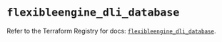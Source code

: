 # `flexibleengine_dli_database`

Refer to the Terraform Registry for docs: [`flexibleengine_dli_database`](https://registry.terraform.io/providers/flexibleenginecloud/flexibleengine/1.46.0/docs/resources/dli_database).
